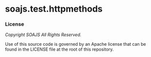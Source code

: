 # soajs.test.httpmethods

### License
*Copyright SOAJS All Rights Reserved.*

Use of this source code is governed by an Apache license that can be found in the LICENSE file at the root of this repository.
